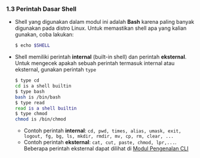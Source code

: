 ### 1.3 Perintah Dasar Shell
* Shell yang digunakan dalam modul ini adalah **Bash** karena paling banyak digunakan pada distro Linux. Untuk memastikan shell apa yang kalian gunakan, coba lakukan:
  ```bash
  $ echo $SHELL
  ```
* Shell memiliki perintah **internal** (built-in shell) dan perintah **eksternal**. Untuk mengecek apakah sebuah perintah termasuk internal atau eksternal, gunakan perintah `type`
  ```bash
  $ type cd
  cd is a shell builtin
  $ type bash
  bash is /bin/bash
  $ type read
  read is a shell builtin 
  $ type chmod
  chmod is /bin/chmod
  ```
  * Contoh perintah **internal**: `cd, pwd, times, alias, umask, exit, logout, fg, bg, ls, mkdir, rmdir, mv, cp, rm, clear, ...`
  * Contoh perintah **eksternal**: `cat, cut, paste, chmod, lpr,...`. Beberapa perintah eksternal dapat dilihat di [Modul Pengenalan CLI](https://github.com/raldokusuma/modul-pengenalan-CLI)
